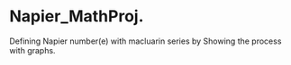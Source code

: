 # Napier_MathProj.
Defining Napier number(e) with macluarin series by Showing the process  with graphs.
